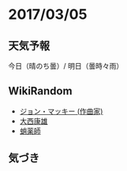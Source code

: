 # 2017/03/05

## 天気予報

今日（晴のち曇）/ 明日（曇時々雨）

## WikiRandom

* [ジョン・マッキー (作曲家)](https://ja.wikipedia.org/wiki/%E3%82%B8%E3%83%A7%E3%83%B3%E3%83%BB%E3%83%9E%E3%83%83%E3%82%AD%E3%83%BC_%28%E4%BD%9C%E6%9B%B2%E5%AE%B6%29)
* [大西康雄](https://ja.wikipedia.org/wiki/%E5%A4%A7%E8%A5%BF%E5%BA%B7%E9%9B%84)
* [蛸薬師](https://ja.wikipedia.org/wiki/%E8%9B%B8%E8%96%AC%E5%B8%AB)

## 気づき

